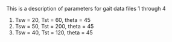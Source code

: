 This is a description of parameters for gait data files 1 through 4
1. Tsw = 20, Tst = 60, theta = 45
1. Tsw = 50, Tst = 200, theta = 45
1. Tsw = 40, Tst = 120, theta = 45
